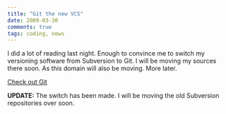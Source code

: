 ```yaml
---
title: "Git the new VCS"
date: 2009-03-30
comments: true
tags: coding, news
---
```

I did a lot of reading last night. Enough to convince me to switch my
versioning software from Subversion to Git. I will be moving my sources there
soon. As this domain will also be moving. More later.

[Check out Git](http://git-scm.com/)

**UPDATE:** The switch has been made. I will be moving the old Subversion
repositories over soon.

